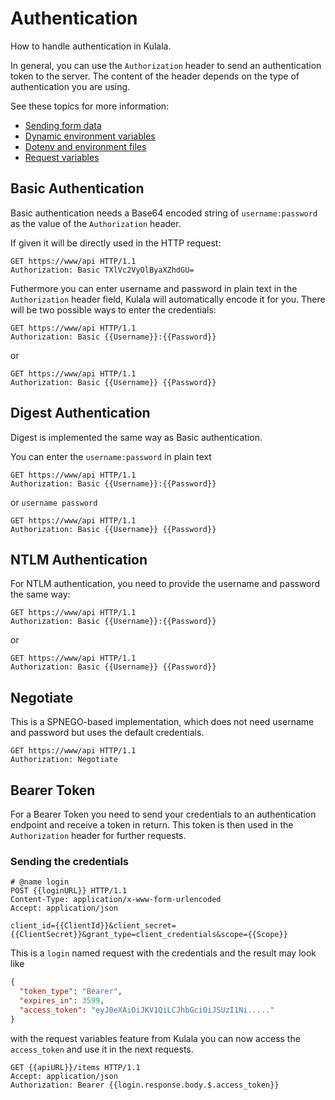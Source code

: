 # Authentication

How to handle authentication in Kulala.

In general, you can use the `Authorization` header to send an authentication token to the server.
The content of the header depends on the type of authentication you are using.

See these topics for more information:

- [Sending form data](sending-form-data.md)
- [Dynamic environment variables](dynamically-setting-environment-variables-based-on-response-json.md)
- [Dotenv and environment files](dotenv-and-http-client.env.json-support)
- [Request variables](request-variables.md)

## Basic Authentication

Basic authentication needs a Base64 encoded string of `username:password` as the value of the `Authorization` header.

If given it will be directly used in the HTTP request:

```http
GET https://www/api HTTP/1.1
Authorization: Basic TXlVc2VyOlByaXZhdGU=
```

Futhermore you can enter username and password in plain text in the `Authorization` header field, Kulala will automatically encode it for you.
There will be two possible ways to enter the credentials:

```http
GET https://www/api HTTP/1.1
Authorization: Basic {{Username}}:{{Password}}
```

or

```http
GET https://www/api HTTP/1.1
Authorization: Basic {{Username}} {{Password}}
```

## Digest Authentication

Digest is implemented the same way as Basic authentication. 

You can enter the `username:password` in plain text

```http
GET https://www/api HTTP/1.1
Authorization: Basic {{Username}}:{{Password}}
```

or `username password`

```http
GET https://www/api HTTP/1.1
Authorization: Basic {{Username}} {{Password}}
```

## NTLM Authentication

For NTLM authentication, you need to provide the username and password the same way:

```http
GET https://www/api HTTP/1.1
Authorization: Basic {{Username}}:{{Password}}
```

or

```http
GET https://www/api HTTP/1.1
Authorization: Basic {{Username}} {{Password}}
```

## Negotiate

This is a SPNEGO-based implementation, which does not need username and password but uses the default credentials.

```http
GET https://www/api HTTP/1.1
Authorization: Negotiate
```

## Bearer Token

For a Bearer Token you need to send your credentials to an authentication endpoint and receive a token in return.
This token is then used in the `Authorization` header for further requests.

### Sending the credentials

```http
# @name login
POST {{loginURL}} HTTP/1.1
Content-Type: application/x-www-form-urlencoded
Accept: application/json

client_id={{ClientId}}&client_secret={{ClientSecret}}&grant_type=client_credentials&scope={{Scope}}
```

This is a `login` named request with the credentials and the result may look like

```json
{
  "token_type": "Bearer",
  "expires_in": 3599,
  "access_token": "eyJ0eXAiOiJKV1QiLCJhbGciOiJSUzI1Ni....."
}
```

with the request variables feature from Kulala you can now access the `access_token` and use it in the next requests.

```http
GET {{apiURL}}/items HTTP/1.1
Accept: application/json
Authorization: Bearer {{login.response.body.$.access_token}}
```
